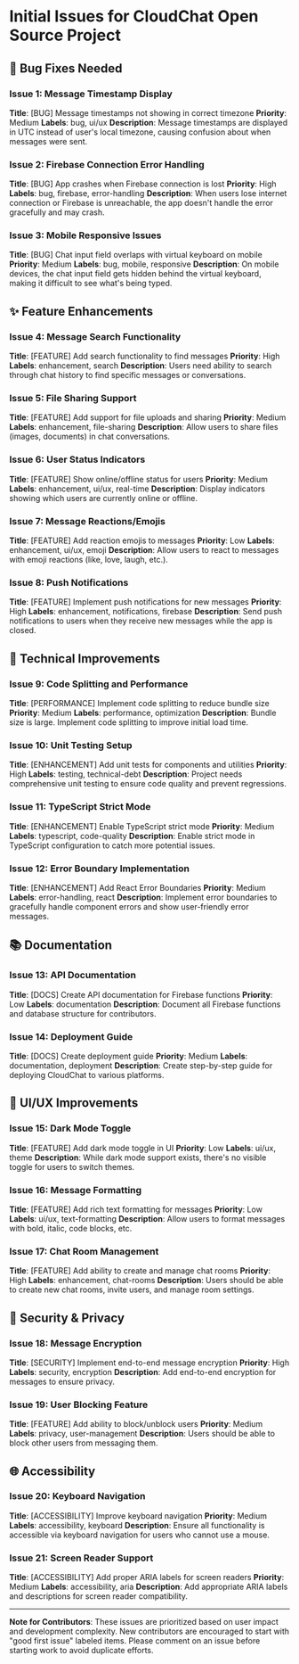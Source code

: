 # Initial Issues for CloudChat Open Source Project

## 🐛 Bug Fixes Needed

### Issue 1: Message Timestamp Display
**Title**: [BUG] Message timestamps not showing in correct timezone
**Priority**: Medium
**Labels**: bug, ui/ux
**Description**: Message timestamps are displayed in UTC instead of user's local timezone, causing confusion about when messages were sent.

### Issue 2: Firebase Connection Error Handling
**Title**: [BUG] App crashes when Firebase connection is lost
**Priority**: High
**Labels**: bug, firebase, error-handling
**Description**: When users lose internet connection or Firebase is unreachable, the app doesn't handle the error gracefully and may crash.

### Issue 3: Mobile Responsive Issues
**Title**: [BUG] Chat input field overlaps with virtual keyboard on mobile
**Priority**: Medium
**Labels**: bug, mobile, responsive
**Description**: On mobile devices, the chat input field gets hidden behind the virtual keyboard, making it difficult to see what's being typed.

## ✨ Feature Enhancements

### Issue 4: Message Search Functionality
**Title**: [FEATURE] Add search functionality to find messages
**Priority**: High
**Labels**: enhancement, search
**Description**: Users need ability to search through chat history to find specific messages or conversations.

### Issue 5: File Sharing Support
**Title**: [FEATURE] Add support for file uploads and sharing
**Priority**: Medium
**Labels**: enhancement, file-sharing
**Description**: Allow users to share files (images, documents) in chat conversations.

### Issue 6: User Status Indicators
**Title**: [FEATURE] Show online/offline status for users
**Priority**: Medium
**Labels**: enhancement, ui/ux, real-time
**Description**: Display indicators showing which users are currently online or offline.

### Issue 7: Message Reactions/Emojis
**Title**: [FEATURE] Add reaction emojis to messages
**Priority**: Low
**Labels**: enhancement, ui/ux, emoji
**Description**: Allow users to react to messages with emoji reactions (like, love, laugh, etc.).

### Issue 8: Push Notifications
**Title**: [FEATURE] Implement push notifications for new messages
**Priority**: High
**Labels**: enhancement, notifications, firebase
**Description**: Send push notifications to users when they receive new messages while the app is closed.

## 🔧 Technical Improvements

### Issue 9: Code Splitting and Performance
**Title**: [PERFORMANCE] Implement code splitting to reduce bundle size
**Priority**: Medium
**Labels**: performance, optimization
**Description**: Bundle size is large. Implement code splitting to improve initial load time.

### Issue 10: Unit Testing Setup
**Title**: [ENHANCEMENT] Add unit tests for components and utilities
**Priority**: High
**Labels**: testing, technical-debt
**Description**: Project needs comprehensive unit testing to ensure code quality and prevent regressions.

### Issue 11: TypeScript Strict Mode
**Title**: [ENHANCEMENT] Enable TypeScript strict mode
**Priority**: Medium
**Labels**: typescript, code-quality
**Description**: Enable strict mode in TypeScript configuration to catch more potential issues.

### Issue 12: Error Boundary Implementation
**Title**: [ENHANCEMENT] Add React Error Boundaries
**Priority**: Medium
**Labels**: error-handling, react
**Description**: Implement error boundaries to gracefully handle component errors and show user-friendly error messages.

## 📚 Documentation

### Issue 13: API Documentation
**Title**: [DOCS] Create API documentation for Firebase functions
**Priority**: Low
**Labels**: documentation
**Description**: Document all Firebase functions and database structure for contributors.

### Issue 14: Deployment Guide
**Title**: [DOCS] Create deployment guide
**Priority**: Medium
**Labels**: documentation, deployment
**Description**: Create step-by-step guide for deploying CloudChat to various platforms.

## 🎨 UI/UX Improvements

### Issue 15: Dark Mode Toggle
**Title**: [FEATURE] Add dark mode toggle in UI
**Priority**: Low
**Labels**: ui/ux, theme
**Description**: While dark mode support exists, there's no visible toggle for users to switch themes.

### Issue 16: Message Formatting
**Title**: [FEATURE] Add rich text formatting for messages
**Priority**: Low
**Labels**: ui/ux, text-formatting
**Description**: Allow users to format messages with bold, italic, code blocks, etc.

### Issue 17: Chat Room Management
**Title**: [FEATURE] Add ability to create and manage chat rooms
**Priority**: High
**Labels**: enhancement, chat-rooms
**Description**: Users should be able to create new chat rooms, invite users, and manage room settings.

## 🔐 Security & Privacy

### Issue 18: Message Encryption
**Title**: [SECURITY] Implement end-to-end message encryption
**Priority**: High
**Labels**: security, encryption
**Description**: Add end-to-end encryption for messages to ensure privacy.

### Issue 19: User Blocking Feature
**Title**: [FEATURE] Add ability to block/unblock users
**Priority**: Medium
**Labels**: privacy, user-management
**Description**: Users should be able to block other users from messaging them.

## 🌐 Accessibility

### Issue 20: Keyboard Navigation
**Title**: [ACCESSIBILITY] Improve keyboard navigation
**Priority**: Medium
**Labels**: accessibility, keyboard
**Description**: Ensure all functionality is accessible via keyboard navigation for users who cannot use a mouse.

### Issue 21: Screen Reader Support
**Title**: [ACCESSIBILITY] Add proper ARIA labels for screen readers
**Priority**: Medium
**Labels**: accessibility, aria
**Description**: Add appropriate ARIA labels and descriptions for screen reader compatibility.

---

**Note for Contributors**: These issues are prioritized based on user impact and development complexity. New contributors are encouraged to start with "good first issue" labeled items. Please comment on an issue before starting work to avoid duplicate efforts.
